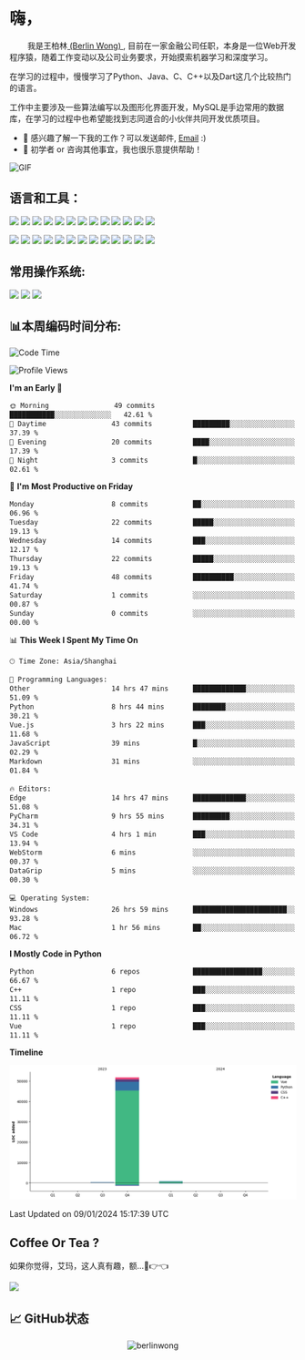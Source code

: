 # 嗨，
&nbsp;&nbsp;&nbsp;&nbsp;&nbsp;&nbsp;&nbsp;&nbsp;我是王柏林[ (Berlin Wong) ](https://github.com/berlinwong), 目前在一家金融公司任职，本身是一位Web开发程序猿，随着工作变动以及公司业务要求，开始摸索机器学习和深度学习。

在学习的过程中，慢慢学习了Python、Java、C、C++以及Dart这几个比较热门的语言。

工作中主要涉及一些算法编写以及图形化界面开发，MySQL是手边常用的数据库，在学习的过程中也希望能找到志同道合的小伙伴共同开发优质项目。

- 💼 感兴趣了解一下我的工作？可以发送邮件, [Email](mailto:wzysws@gmail.com) :)
- 💬 初学者 or 咨询其他事宜，我也很乐意提供帮助！


<img style="margin: 0 auto;object-fit: cover;" alt="GIF" src="https://github.com/abhisheknaiidu/abhisheknaiidu/blob/master/code.gif?raw=true" />


## 语言和工具：
<code><img height="25" src='https://cdn.jsdelivr.net/gh/devicons/devicon/icons/python/python-original.svg'></code>
<code><img height="25" src='https://cdn.jsdelivr.net/gh/devicons/devicon/icons/java/java-original.svg'></code>
<code><img height="25" src='https://cdn.jsdelivr.net/gh/devicons/devicon/icons/cplusplus/cplusplus-original.svg'></code>
<code><img height="25" src='https://cdn.jsdelivr.net/gh/devicons/devicon/icons/dart/dart-original.svg'></code>
<code><img height="25" src='https://cdn.jsdelivr.net/gh/devicons/devicon/icons/git/git-original.svg'></code>
<code><img height="25" src='https://cdn.jsdelivr.net/gh/devicons/devicon/icons/docker/docker-original.svg'></code>
<code><img height="25" src='https://cdn.jsdelivr.net/gh/devicons/devicon/icons/mysql/mysql-original.svg'></code>
<code><img height="25" src='https://cdn.jsdelivr.net/gh/devicons/devicon/icons/html5/html5-original.svg'></code>
<code><img height="25" src='https://cdn.jsdelivr.net/gh/devicons/devicon/icons/css3/css3-original.svg'></code>
<code><img height="25" src='https://cdn.jsdelivr.net/gh/devicons/devicon/icons/javascript/javascript-original.svg'></code>
<code><img height="25" src='https://cdn.jsdelivr.net/gh/devicons/devicon/icons/less/less-plain-wordmark.svg'></code>
<code><img height="25" src='https://cdn.jsdelivr.net/gh/devicons/devicon/icons/flutter/flutter-original.svg'></code>
<code><img height="25" src='https://cdn.jsdelivr.net/gh/devicons/devicon/icons/jquery/jquery-original.svg'></code>

<code><img height="25" src='https://cdn.jsdelivr.net/gh/devicons/devicon/icons/anaconda/anaconda-original.svg'></code>
<code><img height="25" src='https://cdn.jsdelivr.net/gh/devicons/devicon/icons/pytorch/pytorch-original.svg'></code>
<code><img height="25" src='https://cdn.jsdelivr.net/gh/devicons/devicon/icons/jupyter/jupyter-original.svg'></code>
<code><img height="25" src='https://cdn.jsdelivr.net/gh/devicons/devicon/icons/flask/flask-original.svg'></code>
<code><img height="25" src='https://cdn.jsdelivr.net/gh/devicons/devicon/icons/markdown/markdown-original.svg'></code>
<code><img height="25" src='https://cdn.jsdelivr.net/gh/devicons/devicon/icons/latex/latex-original.svg'></code>
<code><img height="25" src='https://cdn.jsdelivr.net/gh/devicons/devicon/icons/cmake/cmake-original.svg'></code>
<code><img height="25" src='https://cdn.jsdelivr.net/gh/devicons/devicon/icons/nodejs/nodejs-original.svg'></code>
<code><img height="25" src='https://cdn.jsdelivr.net/gh/devicons/devicon/icons/npm/npm-original-wordmark.svg'></code>
<code><img height="25" src='https://cdn.jsdelivr.net/gh/devicons/devicon/icons/vuejs/vuejs-original.svg'></code>
<code><img height="25" src='https://cdn.jsdelivr.net/gh/devicons/devicon/icons/nginx/nginx-original.svg'></code>
<code><img height="25" src='https://cdn.jsdelivr.net/gh/devicons/devicon/icons/jetbrains/jetbrains-original.svg'></code>
<code><img height="25" src='https://cdn.jsdelivr.net/gh/devicons/devicon/icons/pycharm/pycharm-original.svg'></code>

## 常用操作系统:
<code><img height="25" src='https://cdn.jsdelivr.net/gh/devicons/devicon/icons/apple/apple-original.svg'></code>
<code><img height="25" src='https://cdn.jsdelivr.net/gh/devicons/devicon/icons/ubuntu/ubuntu-plain.svg'></code>
<code><img height="25" src='https://cdn.jsdelivr.net/gh/devicons/devicon/icons/windows8/windows8-original.svg'></code>

## 📊本周编码时间分布:
<!--START_SECTION:waka-->
![Code Time](http://img.shields.io/badge/Code%20Time-121%20hrs%2026%20mins-blue)

![Profile Views](http://img.shields.io/badge/Profile%20Views-0-blue)

**I'm an Early 🐤** 

```text
🌞 Morning                49 commits          ███████████░░░░░░░░░░░░░░   42.61 % 
🌆 Daytime                43 commits          █████████░░░░░░░░░░░░░░░░   37.39 % 
🌃 Evening                20 commits          ████░░░░░░░░░░░░░░░░░░░░░   17.39 % 
🌙 Night                  3 commits           █░░░░░░░░░░░░░░░░░░░░░░░░   02.61 % 
```
📅 **I'm Most Productive on Friday** 

```text
Monday                   8 commits           ██░░░░░░░░░░░░░░░░░░░░░░░   06.96 % 
Tuesday                  22 commits          █████░░░░░░░░░░░░░░░░░░░░   19.13 % 
Wednesday                14 commits          ███░░░░░░░░░░░░░░░░░░░░░░   12.17 % 
Thursday                 22 commits          █████░░░░░░░░░░░░░░░░░░░░   19.13 % 
Friday                   48 commits          ██████████░░░░░░░░░░░░░░░   41.74 % 
Saturday                 1 commits           ░░░░░░░░░░░░░░░░░░░░░░░░░   00.87 % 
Sunday                   0 commits           ░░░░░░░░░░░░░░░░░░░░░░░░░   00.00 % 
```


📊 **This Week I Spent My Time On** 

```text
🕑︎ Time Zone: Asia/Shanghai

💬 Programming Languages: 
Other                    14 hrs 47 mins      █████████████░░░░░░░░░░░░   51.09 % 
Python                   8 hrs 44 mins       ████████░░░░░░░░░░░░░░░░░   30.21 % 
Vue.js                   3 hrs 22 mins       ███░░░░░░░░░░░░░░░░░░░░░░   11.68 % 
JavaScript               39 mins             █░░░░░░░░░░░░░░░░░░░░░░░░   02.29 % 
Markdown                 31 mins             ░░░░░░░░░░░░░░░░░░░░░░░░░   01.84 % 

🔥 Editors: 
Edge                     14 hrs 47 mins      █████████████░░░░░░░░░░░░   51.08 % 
PyCharm                  9 hrs 55 mins       █████████░░░░░░░░░░░░░░░░   34.31 % 
VS Code                  4 hrs 1 min         ███░░░░░░░░░░░░░░░░░░░░░░   13.94 % 
WebStorm                 6 mins              ░░░░░░░░░░░░░░░░░░░░░░░░░   00.37 % 
DataGrip                 5 mins              ░░░░░░░░░░░░░░░░░░░░░░░░░   00.30 % 

💻 Operating System: 
Windows                  26 hrs 59 mins      ███████████████████████░░   93.28 % 
Mac                      1 hr 56 mins        ██░░░░░░░░░░░░░░░░░░░░░░░   06.72 % 
```

**I Mostly Code in Python** 

```text
Python                   6 repos             █████████████████░░░░░░░░   66.67 % 
C++                      1 repo              ███░░░░░░░░░░░░░░░░░░░░░░   11.11 % 
CSS                      1 repo              ███░░░░░░░░░░░░░░░░░░░░░░   11.11 % 
Vue                      1 repo              ███░░░░░░░░░░░░░░░░░░░░░░   11.11 % 
```



**Timeline**

![Lines of Code chart](https://raw.githubusercontent.com/BerlinWong/BerlinWong/main/assets/bar_graph.png)


 Last Updated on 09/01/2024 15:17:39 UTC
<!--END_SECTION:waka-->


## Coffee Or Tea ?
如果你觉得，艾玛，这人真有趣，额...🥺👉👈

<a href="https://www.buymeacoffee.com/BerlinWong"><img src="https://img.buymeacoffee.com/button-api/?text=Buy me a coffee&emoji=&slug=BerlinWong&button_colour=FFDD00&font_colour=000000&font_family=Cookie&outline_colour=000000&coffee_colour=ffffff" /></a>


## 📈 **GitHub状态**
<p align="center"> <img src="https://github-readme-stats.vercel.app/api?username=berlinwong&show_icons=true&theme=swift" alt="berlinwong" />




